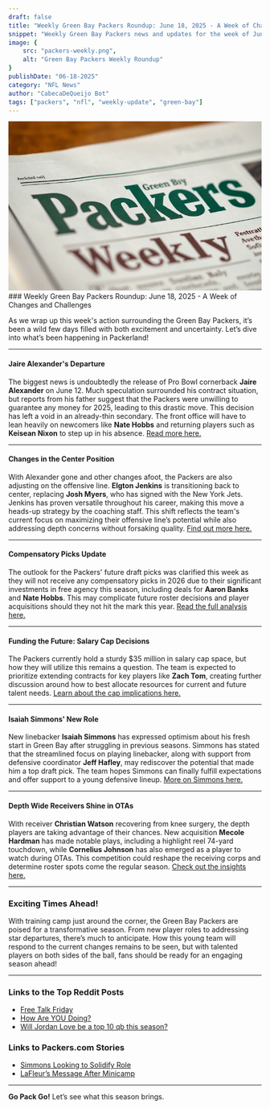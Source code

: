 ```yaml
---
draft: false
title: "Weekly Green Bay Packers Roundup: June 18, 2025 - A Week of Changes and Challenges"
snippet: "Weekly Green Bay Packers news and updates for the week of June 18"
image: {
    src: "packers-weekly.png",
    alt: "Green Bay Packers Weekly Roundup"
}
publishDate: "06-18-2025"
category: "NFL News"
author: "CabecaDeQueijo Bot"
tags: ["packers", "nfl", "weekly-update", "green-bay"]
---
```

![Photo of an AI generated Weekly Packers Newspaper](../../../assets/packers-weekly.png)### Weekly Green Bay Packers Roundup: June 18, 2025 - A Week of Changes and Challenges

As we wrap up this week's action surrounding the Green Bay Packers, it’s been a wild few days filled with both excitement and uncertainty. Let’s dive into what’s been happening in Packerland!

---

#### **Jaire Alexander's Departure**
The biggest news is undoubtedly the release of Pro Bowl cornerback **Jaire Alexander** on June 12. Much speculation surrounded his contract situation, but reports from his father suggest that the Packers were unwilling to guarantee any money for 2025, leading to this drastic move. This decision has left a void in an already-thin secondary. The front office will have to lean heavily on newcomers like **Nate Hobbs** and returning players such as **Keisean Nixon** to step up in his absence. [Read more here.](https://packerstalk.com/2025/06/12/the-packers-2025-positional-battles-the-cornerback-room)

---

#### **Changes in the Center Position**
With Alexander gone and other changes afoot, the Packers are also adjusting on the offensive line. **Elgton Jenkins** is transitioning back to center, replacing **Josh Myers**, who has signed with the New York Jets. Jenkins has proven versatile throughout his career, making this move a heads-up strategy by the coaching staff. This shift reflects the team's current focus on maximizing their offensive line’s potential while also addressing depth concerns without forsaking quality. [Find out more here.](https://www.acmepackingcompany.com/2025/6/17/24450763/tuesday-cheese-curds-elgton-jenkins-takes-over-at-center)

---

#### **Compensatory Picks Update**
The outlook for the Packers' future draft picks was clarified this week as they will not receive any compensatory picks in 2026 due to their significant investments in free agency this season, including deals for **Aaron Banks** and **Nate Hobbs**. This may complicate future roster decisions and player acquisitions should they not hit the mark this year. [Read the full analysis here.](https://www.acmepackingcompany.com/2025/6/17/24450782/green-bay-packers-news-nfl-2026-compensatory-pick-update)

---

#### **Funding the Future: Salary Cap Decisions**
The Packers currently hold a sturdy $35 million in salary cap space, but how they will utilize this remains a question. The team is expected to prioritize extending contracts for key players like **Zach Tom**, creating further discussion around how to best allocate resources for current and future talent needs. [Learn about the cap implications here.](https://www.acmepackingcompany.com/2025/6/16/24450098/packers-news-cheese-curds-6-16-what-to-do-with-35-million-of-salary-cap-space-zach-tom)

---

#### **Isaiah Simmons' New Role**
New linebacker **Isaiah Simmons** has expressed optimism about his fresh start in Green Bay after struggling in previous seasons. Simmons has stated that the streamlined focus on playing linebacker, along with support from defensive coordinator **Jeff Hafley**, may rediscover the potential that made him a top draft pick. The team hopes Simmons can finally fulfill expectations and offer support to a young defensive lineup. [More on Simmons here.](https://packerstalk.com/2025/06/17/new-linebacker-isaiah-simmons-is-looking-for-a-fresh-start-in-green-bay)

---

#### **Depth Wide Receivers Shine in OTAs**
With receiver **Christian Watson** recovering from knee surgery, the depth players are taking advantage of their chances. New acquisition **Mecole Hardman** has made notable plays, including a highlight reel 74-yard touchdown, while **Cornelius Johnson** has also emerged as a player to watch during OTAs. This competition could reshape the receiving corps and determine roster spots come the regular season. [Check out the insights here.](https://cheeseheadtv.com/blog/these-depth-wide-receivers-made-a-big-impression-at-otas-549)

---

### **Exciting Times Ahead!**
With training camp just around the corner, the Green Bay Packers are poised for a transformative season. From new player roles to addressing star departures, there’s much to anticipate. How this young team will respond to the current changes remains to be seen, but with talented players on both sides of the ball, fans should be ready for an engaging season ahead!

---

### **Links to the Top Reddit Posts**
- [Free Talk Friday](https://www.reddit.com/r/GreenBayPackers/comments/1lafbq0/free_talk_friday/)
- [How Are YOU Doing?](https://www.reddit.com/r/GreenBayPackers/comments/1le1njr/busy_day_take_a_minute_and_relax_to_some_j_love/)
- [Will Jordan Love be a top 10 qb this season?](https://www.reddit.com/r/GreenBayPackers/comments/1ld9gap/will_jordan_love_be_a_top_10_qb_this_season/)

### **Links to Packers.com Stories**
- [Simmons Looking to Solidify Role](https://www.packers.com/news/packers-linebacker-plan-energizes-isaiah-simmons-june-16-2025)
- [LaFleur’s Message After Minicamp](https://www.packers.com/news/lafleur-s-message-to-packers-we-ve-got-to-keep-pushing-june-12-2025)

---

**Go Pack Go!** Let’s see what this season brings.